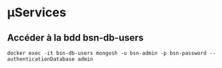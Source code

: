 # µServices

## Accéder à la bdd bsn-db-users

```shell
docker exec -it bsn-db-users mongosh -u bsn-admin -p bsn-password --authenticationDatabase admin
```
